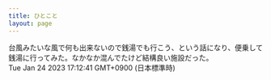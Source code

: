 ```yaml
---
title: ひとこと
layout: page
---
```

<div class="box" dt="1674547961302">
  台風みたいな風で何も出来ないので銭湯でも行こう、という話になり、便乗して銭湯に行ってみた。なかなか混んでたけど結構良い施設だった。
  <div class="content is-small">Tue Jan 24 2023 17:12:41 GMT+0900 (日本標準時)</div>
</div>